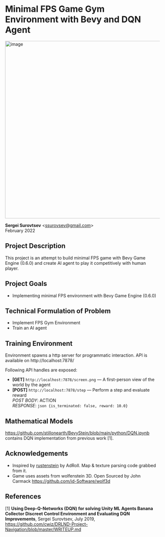 # Minimal FPS Game Gym Environment with Bevy and DQN Agent

<img width="578" alt="image" src="https://user-images.githubusercontent.com/97428129/161647148-3140d9a4-f3b1-4237-8f6a-93f31ff48a07.png">

**Sergei Surovtsev** <<ssurovsev@gmail.com>>
<br />
February 2022
## Project Description

This project is an attempt to build minimal FPS game with Bevy Game Engine (0.6.0) and create AI agent to play it competitively with human player.

## Project Goals

* Implementing minimal FPS environment with Bevy Game Engine (0.6.0)

## Technical Formulation of Problem

* Implement FPS Gym Environment
* Train an AI agent

## Training Environment

Environment spawns a http server for programmatic interaction. API is available on http://localhost:7878/

Following API handles are exposed:

* **[GET]** `http://localhost:7878/screen.png` — A first-person view of the world by the agent
* **[POST]** `http://localhost:7878/step` — Perform a step and evaluate reward 
    <br />*POST BODY*: ACTION 
    <br />*RESPONSE*: ```json {is_terminated: false, reward: 10.0}```

## Mathematical Models

https://github.com/stillonearth/BevyStein/blob/main/python/DQN.ipynb contains DQN implementation from previous work [1].

## Acknowledgements

* Inspired by [rustenstein](https://github.com/AdRoll/rustenstein) by AdRoll. Map & texture parsing code grabbed from it.
* Game uses assets from wolfenstein 3D. Open Sourced by John Carmack https://github.com/id-Software/wolf3d

## References

[1] **Using Deep-Q-Networks (DQN) for solving Unity ML Agents Banana Collector Discreet Control Environment and Evaluating DQN Improvements**, Sergei Surovtsev, July 2019, https://github.com/cwiz/DRLND-Project-Navigation/blob/master/WRITEUP.md
